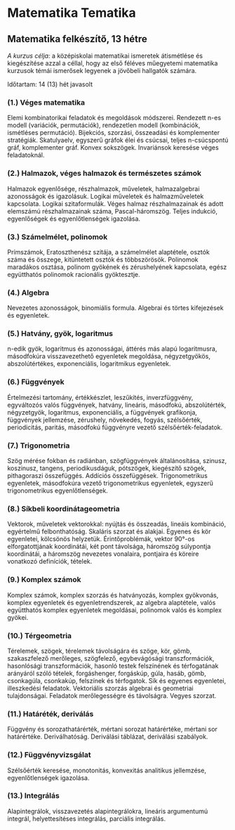 # Matematika Tematika

## Matematika felkészítő, 13 hétre

_A kurzus célja:_ a középiskolai matematikai ismeretek átismétlése és kiegészítése azzal a céllal, hogy az első féléves műegyetemi matematika kurzusok témái ismerősek legyenek a jövőbeli hallgatók számára.  

Időtartam: 14 (13) hét javasolt

### (1.) Véges matematika

Elemi kombinatorikai feladatok és megoldások módszerei. Rendezett n-es modell (variációk, permutációk), rendezetlen modell (kombinációk, ismétléses permutáció). Bijekciós, szorzási, összeadási és komplementer stratégiák. Skatulyaelv, egyszerű gráfok élei és csúcsai, teljes n-csúcspontú gráf, komplementer gráf. Konvex sokszögek. Invariánsok keresése véges feladatoknál.

### (2.) Halmazok, véges halmazok és természetes számok

Halmazok egyenlősége, részhalmazok, műveletek, halmazalgebrai azonosságok és igazolásuk. Logikai műveletek és halmazműveletek kapcsolata. Logikai szitaformulák. Véges halmaz részhalmazainak és adott elemszámú részhalmazainak száma, Pascal-háromszög. Teljes indukció, egyenlőségek és egyenlőtlenségek igazolása. 

### (3.) Számelmélet, polinomok

Prímszámok, Eratoszthenész szitája, a számelmélet alaptétele, osztók száma és összege, kitüntetett osztók és többszörösök. Polinomok maradákos osztása, polinom gyökének és zérushelyének kapcsolata, egész együtthatós polinomok racionális gyöktesztje. 

### (4.) Algebra

Nevezetes azonosságok, binomiális formula. Algebrai és törtes kifejezések és egyenletek.

### (5.) Hatvány, gyök, logaritmus

n-edik gyök, logaritmus és azonosságai, áttérés más alapú logaritmusra, másodfokúra visszavezethető egyenletek megoldása, négyzetgyökös, abszolútértékes, exponenciális, logaritmikus egyenletek.

### (6.) Függvények

Értelmezési tartomány, értékkészlet, leszűkítés, inverzfüggvény, egyváltozós valós függvények, hatvány, lineáris, másodfokú, abszolútérték, négyzetgyök, logaritmus, exponenciális, a függvények grafikonja, függvények jellemzése, zérushely, növekedés, fogyás, szélsőérték, periodicitás, paritás, másodfokú függvényre vezető szélsőérték-feladatok.

### (7.) Trigonometria

Szög mérése fokban és radiánban, szögfüggvények általánosítása, szinusz, koszinusz, tangens, periodikusdáguk, pótszögek, kiegészítő szögek, pithagoraszi összefüggés. Addíciós összefüggések. Trigonometrikus egyenletek, másodfokúra vezető trigonometrikus egyenletek, egyszerű trigonometrikus egyenlőtlenségek. 

### (8.) Síkbeli koordinátageometria

Vektorok, műveletek vektorokkal: nyújtás és összeadás, lineáis kombináció, egyértelmű felbonthatóság. Skaláris szorzat és alakjai. Egyenes és kör egyenletei, kölcsönös helyzetük. Érintőproblémák, vektor 90°-os elforgatottjának koordinátái, két pont távolsága, háromszög súlypontja koordinátái, a háromszög nevezetes vonalaira, pontjaira és köreire vonatkozó definíciók, tételek. 

### (9.) Komplex számok

Komplex számok, komplex szorzás és hatványozás, komplex gyökvonás, komplex egyenletek és egyenletrendszerek, az algebra alaptétele, valós együtthatós komplex egyenletek megoldásai, polinomok valós és komplex gyökei.

### (10.) Térgeometria

Térelemek, szögek, térelemek távolságára és szöge, kör, gömb, szakaszfelező merőleges, szögfelező, egybevágósági transzformációk, hasonlósági transzformációk, hasonló testek felszínének és térfogatának arányáról szóló tételek, forgáshenger, forgáskúp, gúla, hasáb, gömb, csonkagúla, csonkakúp, felszínek és térfogatok. Sík és egyenes egyenletei, illeszkedési feladatok. Vektoriális szorzás algebrai és geometriai tulajdonságai. Feladatok merőlegességre és távolságra. Vegyes szorzat.

### (11.) Határéték, deriválás

Függvény és sorozathatárérték, mértani sorozat határértéke, mértani sor határértéke. Deriválhatóság. Deriválási táblázat, deriválási szabályok.

### (12.) Függvényvizsgálat

Szélsőérték keresése, monotonitás, konvexitás analitikus jellemzése, egyenlőtlenségek igazolása.  

### (13.) Integrálás

Alapintegrálok, visszavezetés alapintegrálokra, lineáris argumentumú integrál, helyettesítéses integrálás, parciális integrálás.
